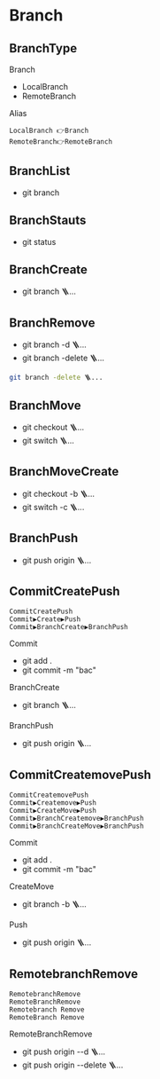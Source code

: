 # Branch


## BranchType
Branch
- LocalBranch
- RemoteBranch

Alias
```
LocalBranch 👉Branch
RemoteBranch👉RemoteBranch
```
## BranchList
- git branch
## BranchStauts
- git status



## BranchCreate
- git branch 🪜...
## BranchRemove
- git branch -d 🪜...
- git branch -delete 🪜...


```bash
git branch -delete 🪜...
```
## BranchMove
- git checkout 🪜...
- git switch 🪜...
## BranchMoveCreate
- git checkout -b 🪜...
- git switch -c 🪜...


## BranchPush
- git push origin 🪜...


## CommitCreatePush
```
CommitCreatePush
Commit▶️Create▶️Push
Commit▶️BranchCreate▶️BranchPush
```


Commit
- git add .
- git commit -m "bac"

BranchCreate
- git branch 🪜...

BranchPush
- git push origin 🪜...
## CommitCreatemovePush
```
CommitCreatemovePush
Commit▶️Createmove▶️Push
Commit▶️CreateMove▶️Push
Commit▶️BranchCreatemove▶️BranchPush
Commit▶️BranchCreateMove▶️BranchPush
```


Commit
- git add .
- git commit -m "bac"

CreateMove
- git branch -b 🪜...

Push
- git push origin 🪜...


## RemotebranchRemove
```
RemotebranchRemove
RemoteBranchRemove
Remotebranch Remove
RemoteBranch Remove
```

RemoteBranchRemove
- git push origin --d 🪜...
- git push origin --delete 🪜...
